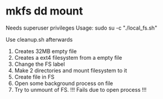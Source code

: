 # mkfs dd mount

Needs superuser privileges
   Usage: sudo su -c "./local_fs.sh"
	
   Use cleanup.sh afterwards

1) Creates 32MB empty file  
2) Creates a ext4 filesystem from a empty file  
3) Change the FS label  
4) Make 2 directories and mount filesystem to it  
5) Create file in FS  
6) Open some background process on file  
7) Try to unmount of FS. !!! Fails due to open process !!!  

